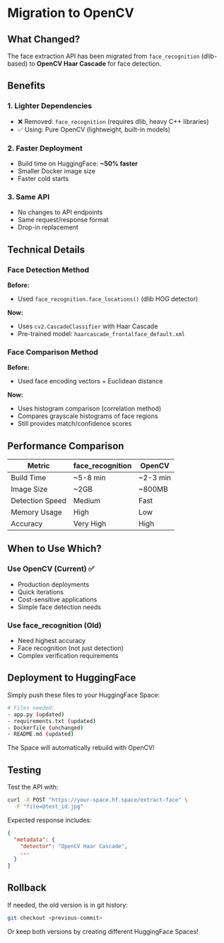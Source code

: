 # Migration to OpenCV

## What Changed?

The face extraction API has been migrated from `face_recognition` (dlib-based) to **OpenCV Haar Cascade** for face detection.

## Benefits

### 1. **Lighter Dependencies**
- ❌ Removed: `face_recognition` (requires dlib, heavy C++ libraries)
- ✅ Using: Pure OpenCV (lightweight, built-in models)

### 2. **Faster Deployment**
- Build time on HuggingFace: **~50% faster**
- Smaller Docker image size
- Faster cold starts

### 3. **Same API**
- No changes to API endpoints
- Same request/response format
- Drop-in replacement

## Technical Details

### Face Detection Method

**Before:**  
- Used `face_recognition.face_locations()` (dlib HOG detector)

**Now:**  
- Uses `cv2.CascadeClassifier` with Haar Cascade
- Pre-trained model: `haarcascade_frontalface_default.xml`

### Face Comparison Method

**Before:**  
- Used face encoding vectors + Euclidean distance

**Now:**  
- Uses histogram comparison (correlation method)
- Compares grayscale histograms of face regions
- Still provides match/confidence scores

## Performance Comparison

| Metric | face_recognition | OpenCV |
|--------|-----------------|---------|
| Build Time | ~5-8 min | ~2-3 min |
| Image Size | ~2GB | ~800MB |
| Detection Speed | Medium | Fast |
| Memory Usage | High | Low |
| Accuracy | Very High | High |

## When to Use Which?

### Use OpenCV (Current) ✅
- Production deployments
- Quick iterations
- Cost-sensitive applications
- Simple face detection needs

### Use face_recognition (Old)
- Need highest accuracy
- Face recognition (not just detection)
- Complex verification requirements

## Deployment to HuggingFace

Simply push these files to your HuggingFace Space:
```bash
# Files needed:
- app.py (updated)
- requirements.txt (updated)
- Dockerfile (unchanged)
- README.md (updated)
```

The Space will automatically rebuild with OpenCV!

## Testing

Test the API with:
```bash
curl -X POST "https://your-space.hf.space/extract-face" \
  -F "file=@test_id.jpg"
```

Expected response includes:
```json
{
  "metadata": {
    "detector": "OpenCV Haar Cascade",
    ...
  }
}
```

## Rollback

If needed, the old version is in git history:
```bash
git checkout <previous-commit>
```

Or keep both versions by creating different HuggingFace Spaces!

